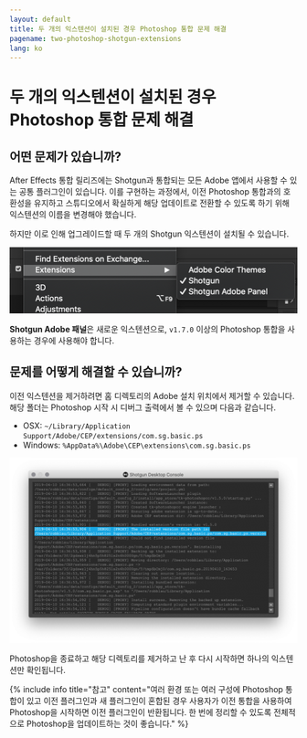 ```yaml
---
layout: default
title: 두 개의 익스텐션이 설치된 경우 Photoshop 통합 문제 해결
pagename: two-photoshop-shotgun-extensions
lang: ko
---
```


# 두 개의 익스텐션이 설치된 경우 Photoshop 통합 문제 해결

## 어떤 문제가 있습니까?

After Effects 통합 릴리즈에는 Shotgun과 통합되는 모든 Adobe 앱에서 사용할 수 있는 공통 플러그인이 있습니다. 이를 구현하는 과정에서, 이전 Photoshop 통합과의 호환성을 유지하고 스튜디오에서 확실하게 해당 업데이트로 전환할 수 있도록 하기 위해 익스텐션의 이름을 변경해야 했습니다.

하지만 이로 인해 업그레이드할 때 두 개의 Shotgun 익스텐션이 설치될 수 있습니다.

![Photoshop 메뉴에 여러 개의 Shotgun 익스텐션 표시](./images/photoshop-extension-panel.png)

**Shotgun Adobe 패널**은 새로운 익스텐션으로, `v1.7.0` 이상의 Photoshop 통합을 사용하는 경우에 사용해야 합니다.

## 문제를 어떻게 해결할 수 있습니까?

이전 익스텐션을 제거하려면 홈 디렉토리의 Adobe 설치 위치에서 제거할 수 있습니다. 해당 폴더는 Photoshop 시작 시 디버그 출력에서 볼 수 있으며 다음과 같습니다.

- OSX: `~/Library/Application Support/Adobe/CEP/extensions/com.sg.basic.ps`
- Windows: `%AppData%\Adobe\CEP\extensions\com.sg.basic.ps`

![Photoshop 메뉴에 여러 개의 Shotgun 익스텐션 표시](./images/shotgun-desktop-console-photoshop-extension.png)

Photoshop을 종료하고 해당 디렉토리를 제거하고 난 후 다시 시작하면 하나의 익스텐션만 확인됩니다.

{% include info title="참고" content="여러 환경 또는 여러 구성에 Photoshop 통합이 있고 이전 플러그인과 새 플러그인이 혼합된 경우 사용자가 이전 통합을 사용하여 Photoshop을 시작하면 이전 플러그인이 반환됩니다. 한 번에 정리할 수 있도록 전체적으로 Photoshop을 업데이트하는 것이 좋습니다." %}